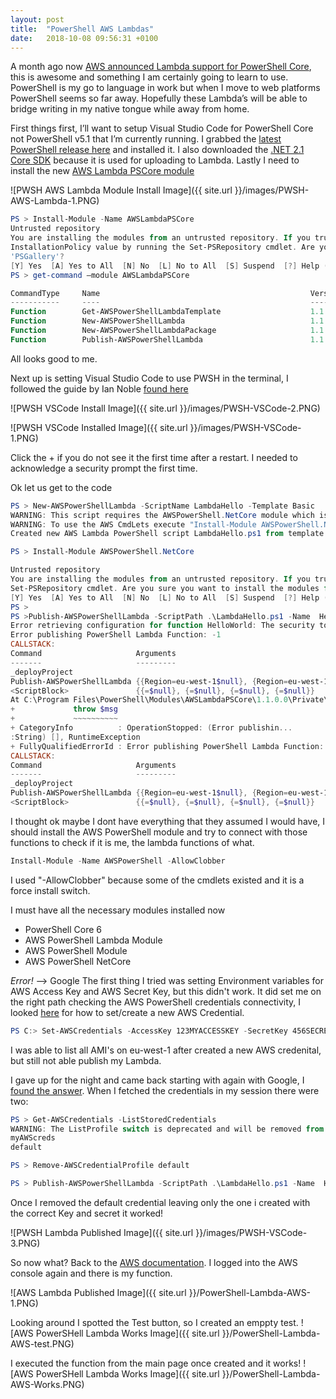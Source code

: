 ```yaml
---
layout: post
title:  "PowerShell AWS Lambdas"
date:   2018-10-08 09:56:31 +0100
---
```


A month ago now [AWS announced Lambda support for PowerShell Core](https://aws.amazon.com/blogs/developer/announcing-lambda-support-for-powershell-core/), this is awesome and something I am certainly going to learn to use. PowerShell is my go to language in work but when I move to web platforms PowerShell seems so far away. Hopefully these Lambda’s will be able to bridge writing in my native tongue while away from home.

First things first, I’ll want to setup Visual Studio Code for PowerShell Core not PowerShell v5.1 that I’m currently running. I grabbed the [latest PowerShell release here](https://github.com/PowerShell/PowerShell/releases) and installed it. I also downloaded the [.NET 2.1 Core SDK](https://www.microsoft.com/net/download) because it is used for uploading to Lambda. Lastly I need to install the new [AWS Lambda PSCore module](https://www.powershellgallery.com/packages/AWSLambdaPSCore/1.1.0.0)

![PWSH AWS Lambda Module Install Image]({{ site.url }}/images/PWSH-AWS-Lambda-1.PNG)

```powershell
PS > Install-Module -Name AWSLambdaPSCore
Untrusted repository
You are installing the modules from an untrusted repository. If you trust this repository, change its
InstallationPolicy value by running the Set-PSRepository cmdlet. Are you sure you want to install the modules from
'PSGallery'?
[Y] Yes  [A] Yes to All  [N] No  [L] No to All  [S] Suspend  [?] Help (default is "N"): A
PS > get-command –module AWSLambdaPSCore

CommandType     Name                                               Version    Source
-----------     ----                                               -------    ------
Function        Get-AWSPowerShellLambdaTemplate                    1.1.0.0    AWSLambdaPSCore
Function        New-AWSPowerShellLambda                            1.1.0.0    AWSLambdaPSCore
Function        New-AWSPowerShellLambdaPackage                     1.1.0.0    AWSLambdaPSCore
Function        Publish-AWSPowerShellLambda                        1.1.0.0    AWSLambdaPSCore
```

All looks good to me.

Next up is setting Visual Studio Code to use PWSH in the terminal, I followed the guide by Ian Noble [found here](https://www.iannoble.co.uk/use-powershell-core-visual-studio-code/)

![PWSH VSCode Install Image]({{ site.url }}/images/PWSH-VSCode-2.PNG)

![PWSH VSCode Installed Image]({{ site.url }}/images/PWSH-VSCode-1.PNG)

Click the + if you do not see it the first time after a restart. I needed to acknowledge a security prompt the first time.

Ok let us get to the code

```powershell
PS > New-AWSPowerShellLambda -ScriptName LambdaHello -Template Basic
WARNING: This script requires the AWSPowerShell.NetCore module which is not installed locally.
WARNING: To use the AWS CmdLets execute "Install-Module AWSPowerShell.NetCore" and then update the #Requires statement to the version installed. If you are not going to use the AWS CmdLets then remove the #Requires statement from the script.
Created new AWS Lambda PowerShell script LambdaHello.ps1 from template Basic at C:\LambdaHello

PS > Install-Module AWSPowerShell.NetCore

Untrusted repository
You are installing the modules from an untrusted repository. If you trust this repository, change its InstallationPolicy value by running the
Set-PSRepository cmdlet. Are you sure you want to install the modules from 'PSGallery'?
[Y] Yes  [A] Yes to All  [N] No  [L] No to All  [S] Suspend  [?] Help (default is "N"): A
PS >
PS >Publish-AWSPowerShellLambda -ScriptPath .\LambdaHello.ps1 -Name  HelloWorld -Region eu-west-1
Error retrieving configuration for function HelloWorld: The security token included in the request is invalid.
Error publishing PowerShell Lambda Function: -1
CALLSTACK:
Command                     Arguments
-------                     ---------
_deployProject
Publish-AWSPowerShellLambda {{Region=eu-west-1$null}, {Region=eu-west-1$null}, {Region=eu-west-1$null}, {Region=eu-we...
<ScriptBlock>               {{=$null}, {=$null}, {=$null}, {=$null}}
At C:\Program Files\PowerShell\Modules\AWSLambdaPSCore\1.1.0.0\Private\_DeploymentFunctions.ps1:194 char:13
+             throw $msg
+             ~~~~~~~~~~
+ CategoryInfo          : OperationStopped: (Error publishin...
:String) [], RuntimeException
+ FullyQualifiedErrorId : Error publishing PowerShell Lambda Function: -1
CALLSTACK:
Command                     Arguments
-------                     ---------
_deployProject
Publish-AWSPowerShellLambda {{Region=eu-west-1$null}, {Region=eu-west-1$null}, {Region=eu-west-1$null}, {Region=eu-we...
<ScriptBlock>               {{=$null}, {=$null}, {=$null}, {=$null}}
```

I thought ok maybe I dont have everything that they assumed I would have, I should install the AWS PowerShell module and try to connect with those functions to check if it is me, the lambda functions of what.

```powershell
Install-Module -Name AWSPowerShell -AllowClobber
```

I used "-AllowClobber" because some of the cmdlets existed and it is a force install switch.

I must have all the necessary modules installed now

- PowerShell Core 6
- AWS PowerShell Lambda Module
- AWS PowerShell Module
- AWS PowerShell NetCore

*Error!* --> Google
The first thing I tried was setting Environment variables for AWS Access Key and AWS Secret Key, but this didn't work. It did set me on the right path checking the AWS PowerShell credentials connectivity, I looked [here](https://aws.amazon.com/blogs/developer/handling-credentials-with-aws-tools-for-windows-powershell/) for how to set/create a new AWS Credential.

```powershell
PS C:> Set-AWSCredentials -AccessKey 123MYACCESSKEY -SecretKey 456SECRETKEY -StoreAs myAWScreds
```

I was able to list all AMI's on eu-west-1 after created a new AWS credenital, but still not able publish my Lambda.

I gave up for the night and came back starting with again with Google, I 
[found the answer](https://stackoverflow.com/questions/43195587/aws-powershell-use-stsrole-the-security-token-included-in-the-request-is-inval). When I fetched the credentials in my session there were two:

```powershell
PS > Get-AWSCredentials -ListStoredCredentials
WARNING: The ListProfile switch is deprecated and will be removed from a future release.  Please use ListProfileDetail instead.
myAWScreds
default

PS > Remove-AWSCredentialProfile default

PS > Publish-AWSPowerShellLambda -ScriptPath .\LambdaHello.ps1 -Name  HelloWorld -Region eu-west-1
```

Once I removed the default credential leaving only the one i created with the correct Key and secret it worked!

![PWSH Lambda Published Image]({{ site.url }}/images/PWSH-VSCode-3.PNG)

So now what? Back to the [AWS documentation](https://aws.amazon.com/blogs/developer/announcing-lambda-support-for-powershell-core/). I logged into the AWS console again and there is my function.

![AWS Lambda Published Image]({{ site.url }}/PowerShell-Lambda-AWS-1.PNG)

Looking around I spotted the Test button, so I created an emppty test.
![AWS PowerSHell Lambda Works Image]({{ site.url }}/PowerShell-Lambda-AWS-test.PNG)

I executed the function from the main page once created and it works!
![AWS PowerSHell Lambda Works Image]({{ site.url }}/PowerShell-Lambda-AWS-Works.PNG)